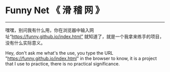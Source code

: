 # Funny Net 《  滑  稽  网  》
***
嘿嘿，别问我有什么用，你在浏览器中输入网址“https://funny.github.io/index.html” 就知道了，就是一个我拿来练手的项目，没有什么实际意义。

Hey, don't ask me what's the use, you type the URL "https://funny.github.io/index.html" in the browser to know, it is a project that I use to practice, there is no practical significance.

